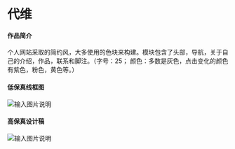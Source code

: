 # 代维

#### 作品简介
个人网站采取的简约风，大多使用的色块来构建。模块包含了头部，导航，关于自己的介绍，作品，联系和脚注。（字号：25；
颜色：多数是灰色，点击变化的颜色有紫色，粉色，黄色等。）

#### 低保真线框图

![输入图片说明](https://images.gitee.com/uploads/images/2020/1221/150819_a68b05db_8135448.jpeg "低保真.jpg")

#### 高保真设计稿
![输入图片说明](https://images.gitee.com/uploads/images/2020/1221/150933_14bf7cbc_8135448.jpeg "高仿真.jpg")
